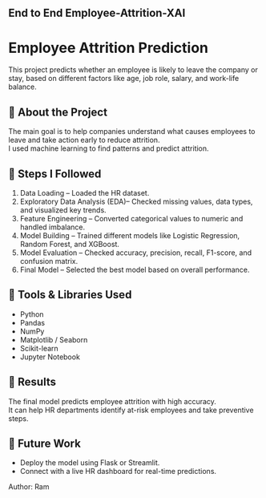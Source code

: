 ## End to End Employee-Attrition-XAI

# Employee Attrition Prediction

This project predicts whether an employee is likely to leave the company or stay, based on different factors like age, job role, salary, and work-life balance.

## 📘 About the Project
The main goal is to help companies understand what causes employees to leave and take action early to reduce attrition.  
I used machine learning to find patterns and predict attrition.

## 🧠 Steps I Followed
1. Data Loading – Loaded the HR dataset.
2. Exploratory Data Analysis (EDA)– Checked missing values, data types, and visualized key trends.
3. Feature Engineering – Converted categorical values to numeric and handled imbalance.
4. Model Building – Trained different models like Logistic Regression, Random Forest, and XGBoost.
5. Model Evaluation – Checked accuracy, precision, recall, F1-score, and confusion matrix.
6. Final Model – Selected the best model based on overall performance.

## 🧰 Tools & Libraries Used
- Python  
- Pandas  
- NumPy  
- Matplotlib / Seaborn  
- Scikit-learn  
- Jupyter Notebook  

## 🎯 Results
The final model predicts employee attrition with high accuracy.  
It can help HR departments identify at-risk employees and take preventive steps.

## 🚀 Future Work
- Deploy the model using Flask or Streamlit.  
- Connect with a live HR dashboard for real-time predictions.

Author:
Ram
